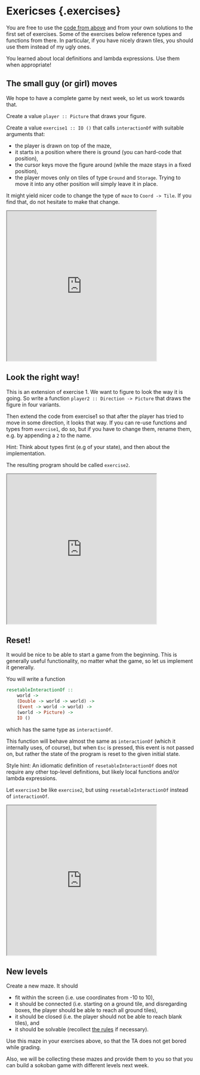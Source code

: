 Exericses {.exercises}
=========

You are free to use the [code from above](https://code.world/haskell#PTU3hQlDx2i-jo0IFldfY8Q) and from your own
solutions to the first set of exercises. Some of the exercises below reference types and
functions from there. In particular, if you have nicely drawn tiles, you should
use them instead of my ugly ones.

You learned about local definitions and lambda expressions. Use them when
appropriate!

The small guy (or girl) moves
-----------------------------

We hope to have a complete game by next week, so let us work towards that.

Create a value `player :: Picture` that draws your figure.

Create a value `exercise1 :: IO ()` that calls `interactionOf` with suitable
arguments that:

 * the player is drawn on top of the maze,
 * it starts in a position where there is ground (you can hard-code that position),
 * the cursor keys move the figure around (while the maze stays in a fixed position),
 * the player moves only on tiles of type `Ground` and `Storage`. Trying to move it
   into any other position will simply leave it in place.

It might yield nicer code to change the type of `maze` to `Coord -> Tile`. If
you find that, do not hesitate to make that change.

<iframe width="400" height="400" src="https://code.world/run.html?mode=haskell&dhash=DCcnNyZpZZPSVFgqH3WwY3w"></iframe>


Look the right way!
-------------------

This is an extension of exercise 1. We want to figure to look the way it is
going. So write a function `player2 :: Direction -> Picture` that draws the
figure in four variants.

Then extend the code from exercise1 so that after the player has tried to move
in some direction, it looks that way. If you can re-use functions and types
from `exercise1`, do so, but if you have to change them, rename them, e.g. by
appending a `2` to the name.

Hint: Think about types first (e.g of your state), and then about the implementation.

The resulting program should be called `exercise2`.

<iframe width="400" height="400" src="https://code.world/run.html?mode=haskell&dhash=Dal2TK1RkY3oFhVAlSz1YAw"></iframe>

Reset!
------

It would be nice to be able to start a game from the beginning. This is
generally useful functionality, no matter what the game, so let us implement it
generally.

You will write a function
```haskell
resetableInteractionOf ::
    world ->
    (Double -> world -> world) ->
    (Event -> world -> world) ->
    (world -> Picture) ->
    IO ()
```
which has the same type as `interactionOf`.

This function will behave almost the same as `interactionOf` (which it
internally uses, of course), but when `Esc` is pressed, this event is not
passed on, but rather the state of the program is reset to the given initial state.

Style hint: An idiomatic definition of `resetableInteractionOf` does not require any other top-level definitions, but likely local functions and/or lambda expressions.

Let `exercise3` be like `exercise2`, but using `resetableInteractionOf` instead
of `interactionOf`.

<iframe width="400" height="400" src="https://code.world/run.html?mode=haskell&dhash=D7Y0vPUj4D2tE2iKoYnvZrg"></iframe>

New levels
----------

Create a new maze. It should

 * fit within the screen (i.e. use coordinates from -10 to 10),
 * it should be connected (i.e. starting on a ground tile, and disregarding boxes, the player should be able to reach all ground tiles),
 * it should be closed (i.e. the player should not be able to reach blank tiles), and
 * it should be solvable (recollect [the rules](https://en.wikipedia.org/wiki/Sokoban#Rules) if necessary).

Use this maze in your exercises above, so that the TA does not get bored while grading.

Also, we will be collecting these mazes and provide them to you so that you can
build a sokoban game with different levels next week.

